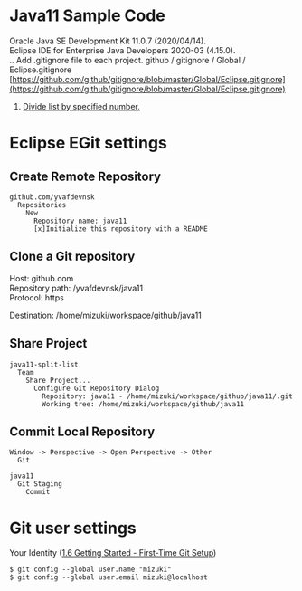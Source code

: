 # Java11 Sample Code

Oracle Java SE Development Kit 11.0.7 (2020/04/14).  
Eclipse IDE for Enterprise Java Developers 2020-03 (4.15.0).  
..
Add .gitignore file to each project.
github / gitignore / Global / Eclipse.gitignore  
[https://github.com/github/gitignore/blob/master/Global/Eclipse.gitignore](https://github.com/github/gitignore/blob/master/Global/Eclipse.gitignore)  
  
1. [Divide list by specified number.](https://github.com/yvafdevnsk/java11/tree/master/java11-split-list)  

# Eclipse EGit settings

## Create Remote Repository

    github.com/yvafdevnsk  
      Repositories  
        New  
          Repository name: java11  
          [x]Initialize this repository with a README  

## Clone a Git repository

Host: github.com  
Repository path: /yvafdevnsk/java11  
Protocol: https  
  
Destination: /home/mizuki/workspace/github/java11  

## Share Project

    java11-split-list  
      Team  
        Share Project...  
          Configure Git Repository Dialog  
            Repository: java11 - /home/mizuki/workspace/github/java11/.git  
            Working tree: /home/mizuki/workspace/github/java11  

## Commit Local Repository

    Window -> Perspective -> Open Perspective -> Other  
      Git  
  
    java11  
      Git Staging  
        Commit  

# Git user settings

Your Identity ([1.6 Getting Started - First-Time Git Setup](https://git-scm.com/book/en/v2/Getting-Started-First-Time-Git-Setup))  
  
    $ git config --global user.name "mizuki"  
    $ git config --global user.email mizuki@localhost  
